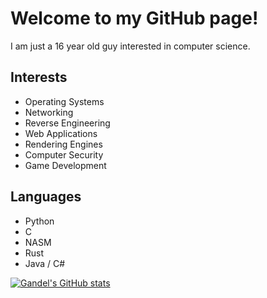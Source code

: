 # Welcome to my GitHub page!

I am just a 16 year old guy interested in computer science.

## Interests
- Operating Systems
- Networking
- Reverse Engineering
- Web Applications
- Rendering Engines
- Computer Security
- Game Development

## Languages
- Python
- C
- NASM
- Rust
- Java / C#

[![Gandel's GitHub stats](https://github-readme-stats.vercel.app/api?username=GandelXIV&theme=dark)](https://github.com/anuraghazra/github-readme-stats)

